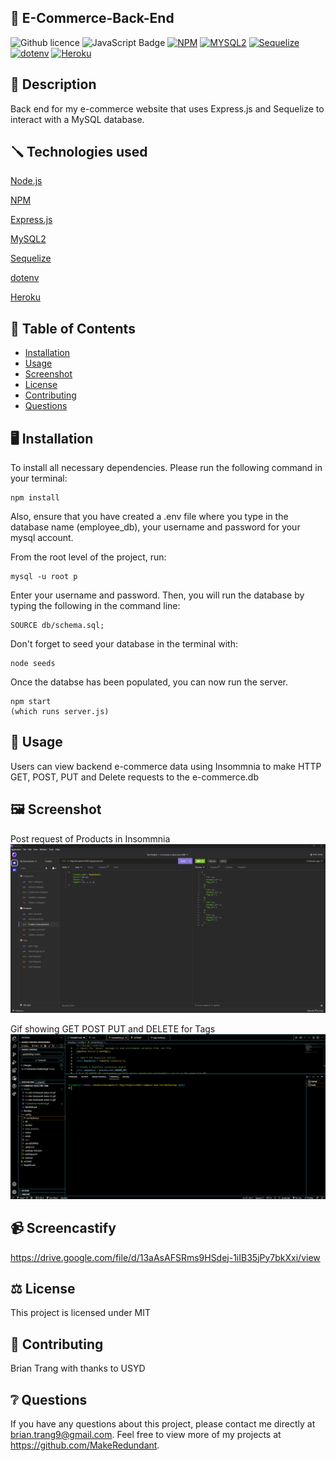 ## 🛒 E-Commerce-Back-End
![Github licence](http://img.shields.io/badge/license-MIT-blue.svg)
![JavaScript Badge](https://img.shields.io/badge/JavaScript-100%25-yellow.svg)
[![NPM](https://img.shields.io/badge/NPM-latest-blue.svg)](https://www.npmjs.com/)
[![MYSQL2](https://img.shields.io/badge/MYSQL2-latest-blue.svg)](https://www.npmjs.com/package/mysql2)
[![Sequelize](https://img.shields.io/badge/Sequelize-latest-blue.svg)](https://sequelize.org/)
[![dotenv](https://img.shields.io/badge/dotenv-latest-blue.svg)](https://www.npmjs.com/package/dotenv)
[![Heroku](https://img.shields.io/badge/Heroku-latest-purple.svg)](https://www.heroku.com/)
    
## 📄 Description 
Back end for my e-commerce website that uses Express.js and Sequelize to interact with a MySQL database. 

## 🪛 Technologies used 
<p><a href="https://nodejs.org/">Node.js</a></p>
<p><a href="https://www.npmjs.com/">NPM</a></p>
<p><a href="https://www.npmjs.com/package/express">Express.js</a></p>
<p><a href="https://www.npmjs.com/package/mysql2">MySQL2</a></p>
<p><a href="https://www.npmjs.com/package/sequelize">Sequelize</a></p>
<p><a href="https://www.npmjs.com/package/dotenv">dotenv</a></p>
<p><a href="https://heroku.com/">Heroku</a></p>
  
## 📓 Table of Contents
* [Installation](#installation)
* [Usage](#usage)
* [Screenshot](#screenshot)
* [License](#license)
* [Contributing](#contributing)
* [Questions](#questions)
    
## 🖥️ Installation 
To install all necessary dependencies. Please run the following command in your terminal:

```
npm install
```

Also, ensure that you have created a .env file where you type in the database name (employee_db), your username and password for your mysql account.

From the root level of the project, run:

```
mysql -u root p
```

Enter your username and password. Then, you will run the database by typing the following in the command line:

```
SOURCE db/schema.sql;
```
Don't forget to seed your database in the terminal with:

```
node seeds
```

Once the databse has been populated, you can now run the server.

```
npm start
(which runs server.js)
```
  
## 💬 Usage 
Users can view backend e-commerce data using Insommnia to make HTTP GET, POST, PUT and Delete requests to the e-commerce.db


## 🖼️ Screenshot
Post request of Products in Insommnia
![Post-request](./Assets/Post%20request-Products.png)


Gif showing GET POST PUT and DELETE for Tags
![E-Commerce](./Assets/E-Commerce-backend.gif)

## 📹 Screencastify 
https://drive.google.com/file/d/13aAsAFSRms9HSdej-1iIB35jPy7bkXxi/view
  
## ⚖️ License 
This project is licensed under MIT
  
## 🤝 Contributing 
Brian Trang with thanks to USYD
   
## ❔ Questions
If you have any questions about this project, please contact me directly at brian.trang9@gmail.com. Feel free to view more of my projects at https://github.com/MakeRedundant.